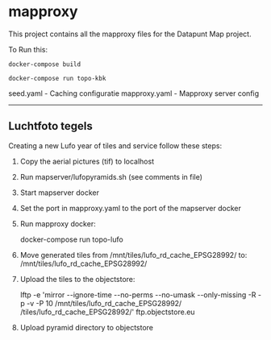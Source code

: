 # mapproxy

This project contains all the mapproxy files for the Datapunt Map project.

To Run this:

    docker-compose build
    
    docker-compose run topo-kbk

seed.yaml - Caching configuratie
mapproxy.yaml - Mapproxy server config

---------------------

Luchtfoto tegels
----------------

Creating a new Lufo year of tiles and service follow these steps:

1. Copy the aerial pictures (tif) to localhost
2. Run mapserver/lufopyramids.sh (see comments in file)
3. Start mapserver docker
4. Set the port in mapproxy.yaml to the port of the mapserver docker
5. Run mapproxy docker:

    docker-compose run topo-lufo


6. Move generated tiles from /mnt/tiles/lufo_rd_cache_EPSG28992/ to: /mnt/tiles/lufo<YEAR>_rd_cache_EPSG28992/
7. Upload the tiles to the objectstore:


    lftp -e 'mirror --ignore-time --no-perms --no-umask --only-missing -R -p -v -P 10 /mnt/tiles/lufo<YEAR>_rd_cache_EPSG28992/ /tiles/lufo<YEAR>_rd_cache_EPSG28992/' ftp.objectstore.eu    
    
8. Upload pyramid directory to objectstore

